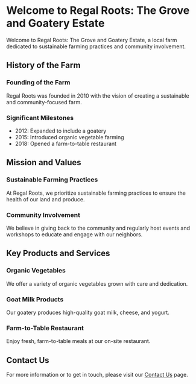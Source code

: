 # Welcome to Regal Roots: The Grove and Goatery Estate

Welcome to Regal Roots: The Grove and Goatery Estate, a local farm dedicated to sustainable farming practices and community involvement.

## History of the Farm

### Founding of the Farm

Regal Roots was founded in 2010 with the vision of creating a sustainable and community-focused farm.

### Significant Milestones

- 2012: Expanded to include a goatery
- 2015: Introduced organic vegetable farming
- 2018: Opened a farm-to-table restaurant

## Mission and Values

### Sustainable Farming Practices

At Regal Roots, we prioritize sustainable farming practices to ensure the health of our land and produce.

### Community Involvement

We believe in giving back to the community and regularly host events and workshops to educate and engage with our neighbors.

## Key Products and Services

### Organic Vegetables

We offer a variety of organic vegetables grown with care and dedication.

### Goat Milk Products

Our goatery produces high-quality goat milk, cheese, and yogurt.

### Farm-to-Table Restaurant

Enjoy fresh, farm-to-table meals at our on-site restaurant.

## Contact Us

For more information or to get in touch, please visit our [Contact Us](public/contact.md) page.
